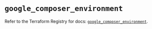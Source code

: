 # `google_composer_environment`

Refer to the Terraform Registry for docs: [`google_composer_environment`](https://registry.terraform.io/providers/hashicorp/google-beta/5.27.0/docs/resources/google_composer_environment).
